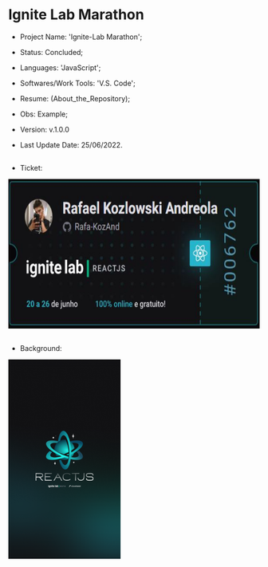 # Ignite Lab Marathon

- Project Name: 'Ignite-Lab Marathon';
- Status: Concluded;
- Languages: 'JavaScript';
- Softwares/Work Tools: 'V.S. Code';
- Resume: (About_the_Repository);
- Obs: Example;
- Version: v.1.0.0

- Last Update Date: 25/06/2022.

##
- Ticket:
<div>
  <img align="center" height="300" widht="300" src="/Print/TicketBlue.JPG" />
</div><br>

- Background: 
<div>
  <img align="center" height="400" widht="400" src="/Print/Wallpaper.png" />
</div><br>
